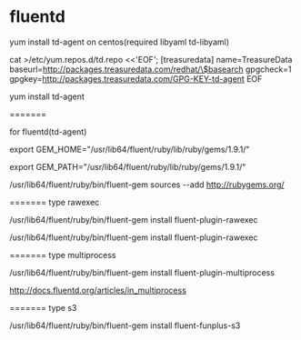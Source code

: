 fluentd
=======

yum install td-agent on centos(required libyaml td-libyaml)

cat >/etc/yum.repos.d/td.repo <<'EOF';
[treasuredata]
name=TreasureData
baseurl=http://packages.treasuredata.com/redhat/\$basearch
gpgcheck=1
gpgkey=http://packages.treasuredata.com/GPG-KEY-td-agent
EOF

yum install td-agent

=======

for fluentd(td-agent)

export GEM_HOME="/usr/lib64/fluent/ruby/lib/ruby/gems/1.9.1/"

export GEM_PATH="/usr/lib64/fluent/ruby/lib/ruby/gems/1.9.1/"

/usr/lib64/fluent/ruby/bin/fluent-gem sources --add http://rubygems.org/

=======
type rawexec

/usr/lib64/fluent/ruby/bin/fluent-gem install fluent-plugin-rawexec

/usr/lib64/fluent/ruby/bin/fluent-gem install fluent-plugin-rawexec


=======
type multiprocess

/usr/lib64/fluent/ruby/bin/fluent-gem install fluent-plugin-multiprocess

http://docs.fluentd.org/articles/in_multiprocess

=======
type s3

/usr/lib64/fluent/ruby/bin/fluent-gem install fluent-funplus-s3


